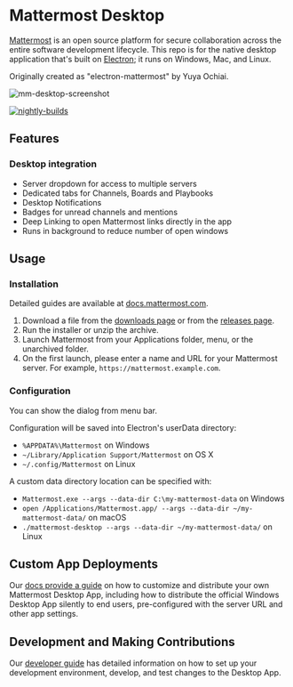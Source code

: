  # Mattermost Desktop

[Mattermost](https://mattermost.com) is an open source platform for secure collaboration across the entire software development lifecycle. This repo is for the native desktop application that's built on [Electron](http://electron.atom.io/); it runs on Windows, Mac, and Linux.

Originally created as "electron-mattermost" by Yuya Ochiai.

![mm-desktop-screenshot](https://user-images.githubusercontent.com/52460000/146078917-e1ba8c1f-24e5-4613-8b4b-f3507422f4f2.png)

[![nightly-builds](https://github.com/mattermost/desktop/actions/workflows/nightly-builds.yaml/badge.svg)](https://github.com/mattermost/desktop/actions/workflows/nightly-builds.yaml)

## Features

### Desktop integration
* Server dropdown for access to multiple servers
* Dedicated tabs for Channels, Boards and Playbooks
* Desktop Notifications
* Badges for unread channels and mentions
* Deep Linking to open Mattermost links directly in the app
* Runs in background to reduce number of open windows

## Usage

### Installation
Detailed guides are available at [docs.mattermost.com](https://docs.mattermost.com/install/desktop-app-install.html).

1. Download a file from the [downloads page](https://mattermost.com/download/#mattermostApps) or from the [releases page](https://github.com/mattermost/desktop/releases).
2. Run the installer or unzip the archive.
3. Launch Mattermost from your Applications folder, menu, or the unarchived folder.
3. On the first launch, please enter a name and URL for your Mattermost server. For example, `https://mattermost.example.com`.

### Configuration
You can show the dialog from menu bar.

Configuration will be saved into Electron's userData directory:

* `%APPDATA%\Mattermost` on Windows
* `~/Library/Application Support/Mattermost` on OS X
* `~/.config/Mattermost` on Linux

A custom data directory location can be specified with:

* `Mattermost.exe --args --data-dir C:\my-mattermost-data` on Windows
* `open /Applications/Mattermost.app/ --args --data-dir ~/my-mattermost-data/` on macOS 
* `./mattermost-desktop --args --data-dir ~/my-mattermost-data/` on Linux

## Custom App Deployments
Our [docs provide a guide](https://docs.mattermost.com/deployment/desktop-app-deployment.html) on how to customize and distribute your own Mattermost Desktop App, including how to distribute the official Windows Desktop App silently to end users, pre-configured with the server URL and other app settings.

## Development and Making Contributions
Our [developer guide](https://developers.mattermost.com/contribute/desktop/) has detailed information on how to set up your development environment, develop, and test changes to the Desktop App.
